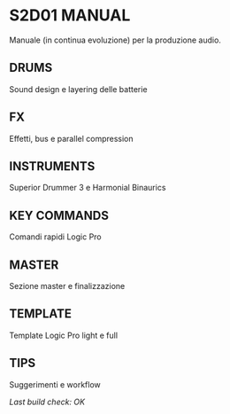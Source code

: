 # S2D01 MANUAL

Manuale (in continua evoluzione) per la produzione audio.

## DRUMS
Sound design e layering delle batterie

## FX  
Effetti, bus e parallel compression

## INSTRUMENTS
Superior Drummer 3 e Harmonial Binaurics

## KEY COMMANDS
Comandi rapidi Logic Pro

## MASTER
Sezione master e finalizzazione

## TEMPLATE
Template Logic Pro light e full

## TIPS
Suggerimenti e workflow

 

_Last build check: OK_
